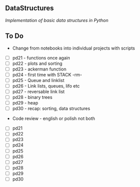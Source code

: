 ## DataStructures
_Implementation of basic data structures in Python_

## To Do
- Change from notebooks into individual projects with scripts
- [ ] pd21 - functions once again  
- [ ] pd22 - plots and sorting  
- [ ] pd23 - ackerman function  
- [ ] pd24 - first time with STACK  -rm-  
- [ ] pd25 - Queue and linklist  
- [ ] pd26 - Link lists, queues, lifo etc  
- [ ] pd27 - reversable link list  
- [ ] pd28 - binary trees  
- [ ] pd29 - heap  
- [ ] pd30 - recap: sorting, data structures
- Code review - english or polish not both
- [ ] pd21 
- [ ] pd22 
- [ ] pd23 
- [ ] pd24 
- [ ] pd25  
- [ ] pd26 
- [ ] pd27  
- [ ] pd28  
- [ ] pd29 
- [ ] pd30
